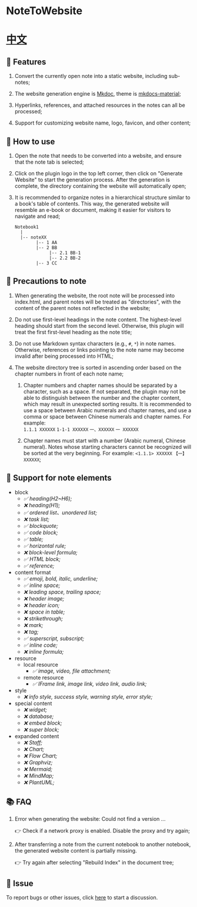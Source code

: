 # NoteToWebsite

# [中文](./README_zh_CN.md)

## 🌟 Features

1. Convert the currently open note into a static website, including sub-notes;

2. The website generation engine is [Mkdoc](https://www.mkdocs.org/), theme is [mkdocs-material](https://squidfunk.github.io/mkdocs-material/);

3. Hyperlinks, references, and attached resources in the notes can all be processed;

4. Support for customizing website name, logo, favicon, and other content;

## 🤔 How to use

1. Open the note that needs to be converted into a website, and ensure that the note tab is selected;

2. Click on the plugin logo in the top left corner, then click on "Generate Website" to start the generation process. After the generation is complete, the directory containing the website will automatically open; 

3. It is recommended to organize notes in a hierarchical structure similar to a book's table of contents. This way, the generated website will resemble an e-book or document, making it easier for visitors to navigate and read;
   ```
   Notebook1
     |
     |-- noteXX
           |-- 1 AA
           |-- 2 BB
                |-- 2.1 BB-1
                |-- 2.2 BB-2
           |-- 3 CC
   ```

## 🚨 Precautions to note

1. When generating the website, the root note will be processed into index.html, and parent notes will be treated as "directories", with the content of the parent notes not reflected in the website;

2. Do not use first-level headings in the note content. The highest-level heading should start from the second level. Otherwise, this plugin will treat the first first-level heading as the note title;
   
3. Do not use Markdown syntax characters (e.g., `#`, `*`) in note names. Otherwise, references or links pointing to the note name may become invalid after being processed into HTML; 

4. The website directory tree is sorted in ascending order based on the chapter numbers in front of each note name; 
   1. Chapter numbers and chapter names should be separated by a character, such as a space. If not separated, the plugin may not be able to distinguish between the number and the chapter content, which may result in unexpected sorting results. It is recommended to use a space between Arabic numerals and chapter names, and use a comma or space between Chinese numerals and chapter names. For example:  
   `1.1.1 XXXXXX` `1-1-1 XXXXXX` `一、XXXXXX` `一 XXXXXX`

   2. Chapter names must start with a number (Arabic numeral, Chinese numeral). Notes whose starting characters cannot be recognized will be sorted at the very beginning. For example: `<1.1.1> XXXXXX` `【一】XXXXXX`;

## 📝 Support for note elements

- block 
  - *✅️ heading(H2~H6);*
  - *❌ heading(H1);*
  - *✅ ordered list、unordered list;*
  - *❌ task list;*
  - *✅ blockquote;*
  - *✅ code block;*
  - *✅ table;*
  - *✅ horizontal rule;*
  - *❌ block-level formula;*
  - *✅ HTML block;*
  - *✅ reference;*
- content format
  - *✅ emoji, bold, italic, underline;*
  - *✅ inline space;*
  - *❌ leading space, trailing space;*
  - *❌ header image;*
  - *❌ header icon;*
  - *❌ space in table;*
  - *❌ strikethrough;*
  - *❌ mark;*
  - *❌ tag;*
  - *✅ superscript, subscript;*
  - *✅ inline code;*
  - *❌ inline formula;*
- resource 
  - local resource 
    - *✅ image, video, file attachment;*
  - remote resource 
    - *✅ IFrame link, image link, video link, audio link;*
- style 
  - *❌ info style, success style, warning style, error style;* 
- special content
  - *❌ widget;*
  - *❌ database;*
  - *❌ embed block;*
  - *❌ super block;*
- expanded content
  - *❌ Staff;*
  - *❌ Chart;*
  - *❌ Flow Chart;*
  - *❌ Graphviz;*
  - *❌ Mermaid;*
  - *❌ MindMap;*
  - *❌ PlantUML;*

## 📚 FAQ

1. Error when generating the website: Could not find a version ...

    👉 Check if a network proxy is enabled. Disable the proxy and try again; 

2. After transferring a note from the current notebook to another notebook, the generated website content is partially missing.

    👉 Try again after selecting "Rebuild Index" in the document tree;

## 🐞 Issue

To report bugs or other issues, click [here](https://github.com/byname1234/siyuan-plugin-note-to-website/issues) to start a discussion.

